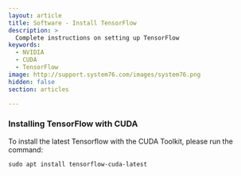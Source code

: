 ```yaml
---
layout: article
title: Software - Install TensorFlow
description: >
  Complete instructions on setting up TensorFlow
keywords:
  - NVIDIA
  - CUDA
  - TensorFlow
image: http://support.system76.com/images/system76.png
hidden: false
section: articles

---
```


### Installing TensorFlow with CUDA

To install the latest Tensorflow with the CUDA Toolkit, please run the command:

```
sudo apt install tensorflow-cuda-latest
```
